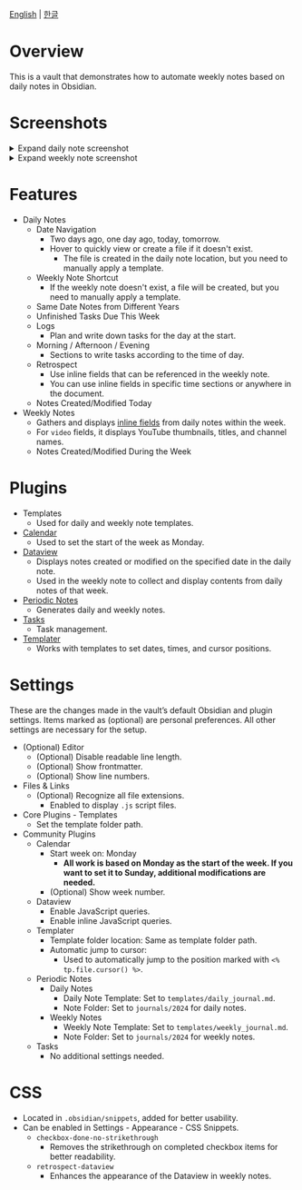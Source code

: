 [English](https://github.com/7loro/PKM-showcase) | [한글](https://github.com/7loro/PKM-showcase/blob/main/README_ko.md)

# Overview

This is a vault that demonstrates how to automate weekly notes based on daily notes in Obsidian.

# Screenshots

<details>
  <summary>Expand daily note screenshot</summary>
  <img width=800 src="https://github.com/user-attachments/assets/7900a746-ab39-4d57-b6f3-55b5fc955954"/>
</details>
<details>
  <summary>Expand weekly note screenshot</summary>
  <img width=800 src="https://github.com/user-attachments/assets/f0fe67a5-6755-48ff-9f89-7083367cef8e"/>
</details>

# Features

- Daily Notes
    - Date Navigation
        - Two days ago, one day ago, today, tomorrow.
        - Hover to quickly view or create a file if it doesn't exist.
            - The file is created in the daily note location, but you need to manually apply a template.
    - Weekly Note Shortcut
        - If the weekly note doesn't exist, a file will be created, but you need to manually apply a template.
    - Same Date Notes from Different Years
    - Unfinished Tasks Due This Week
    - Logs
        - Plan and write down tasks for the day at the start.
    - Morning / Afternoon / Evening
        - Sections to write tasks according to the time of day.
    - Retrospect
        - Use inline fields that can be referenced in the weekly note.
        - You can use inline fields in specific time sections or anywhere in the document.
    - Notes Created/Modified Today
- Weekly Notes
    - Gathers and displays [inline fields](https://blacksmithgu.github.io/obsidian-dataview/annotation/add-metadata/#inline-fields) from daily notes within the week.
    - For `video` fields, it displays YouTube thumbnails, titles, and channel names.
    - Notes Created/Modified During the Week

# Plugins

- Templates
    - Used for daily and weekly note templates.
- [Calendar](https://github.com/liamcain/obsidian-calendar-plugin)
    - Used to set the start of the week as Monday.
- [Dataview](https://github.com/blacksmithgu/obsidian-dataview)
    - Displays notes created or modified on the specified date in the daily note.
    - Used in the weekly note to collect and display contents from daily notes of that week.
- [Periodic Notes](https://github.com/liamcain/obsidian-periodic-notes)
    - Generates daily and weekly notes.
- [Tasks](https://github.com/obsidian-tasks-group/obsidian-tasks)
    - Task management.
- [Templater](https://github.com/SilentVoid13/Templater)
    - Works with templates to set dates, times, and cursor positions.

# Settings

These are the changes made in the vault’s default Obsidian and plugin settings. Items marked as (optional) are personal preferences. All other settings are necessary for the setup.

- (Optional) Editor
    - (Optional) Disable readable line length.
    - (Optional) Show frontmatter.
    - (Optional) Show line numbers.
- Files & Links
    - (Optional) Recognize all file extensions.
        - Enabled to display `.js` script files.
- Core Plugins - Templates
    - Set the template folder path.
- Community Plugins
    - Calendar
        - Start week on: Monday
            - **All work is based on Monday as the start of the week. If you want to set it to Sunday, additional modifications are needed.**
        - (Optional) Show week number.
    - Dataview
        - Enable JavaScript queries.
        - Enable inline JavaScript queries.
    - Templater
        - Template folder location: Same as template folder path.
        - Automatic jump to cursor:
            - Used to automatically jump to the position marked with `<% tp.file.cursor() %>`.
    - Periodic Notes
        - Daily Notes
            - Daily Note Template: Set to `templates/daily_journal.md`.
            - Note Folder: Set to `journals/2024` for daily notes.
        - Weekly Notes
            - Weekly Note Template: Set to `templates/weekly_journal.md`.
            - Note Folder: Set to `journals/2024` for weekly notes.
    - Tasks
        - No additional settings needed.

# CSS

- Located in `.obsidian/snippets`, added for better usability.
- Can be enabled in Settings - Appearance - CSS Snippets.
    - `checkbox-done-no-strikethrough`
        - Removes the strikethrough on completed checkbox items for better readability.
    - `retrospect-dataview`
        - Enhances the appearance of the Dataview in weekly notes.
